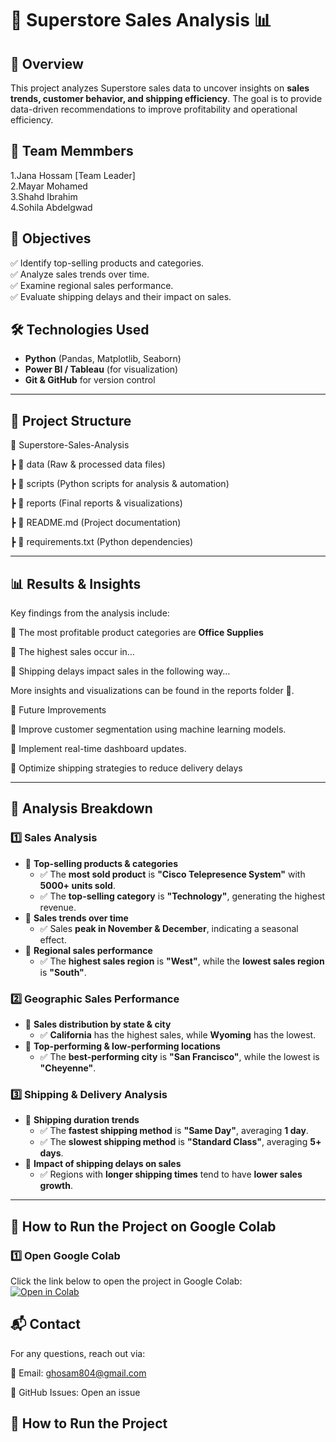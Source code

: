 # 🏪 Superstore Sales Analysis 📊  

## 📌 Overview  
This project analyzes Superstore sales data to uncover insights on **sales trends, customer behavior, and shipping efficiency**. The goal is to provide data-driven recommendations to improve profitability and operational efficiency.  

## 👥 Team Memmbers 
1.Jana Hossam [Team Leader]                                                                                                                                                              
2.Mayar Mohamed                                                                                                                                                                          
3.Shahd Ibrahim                                                                                                                                                                          
4.Sohila Abdelgwad

## 🔹 Objectives  
✅ Identify top-selling products and categories.  
✅ Analyze sales trends over time.  
✅ Examine regional sales performance.  
✅ Evaluate shipping delays and their impact on sales.  

## 🛠️ Technologies Used  
- **Python** (Pandas, Matplotlib, Seaborn)  
- **Power BI / Tableau** (for visualization)  
- **Git & GitHub** for version control  
 
---

## 📂 Project Structure  
📁 Superstore-Sales-Analysis

┣ 📂 data (Raw & processed data files)

┣ 📂 scripts (Python scripts for analysis & automation)

┣ 📂 reports (Final reports & visualizations)

┣ 📜 README.md (Project documentation)

┣ 📜 requirements.txt (Python dependencies)

---

## 📊 Results & Insights
Key findings from the analysis include:

📌 The most profitable product categories are **Office Supplies**

📌 The highest sales occur in…

📌 Shipping delays impact sales in the following way…


More insights and visualizations can be found in the reports folder 📂.

📌 Future Improvements

🔹 Improve customer segmentation using machine learning models.

🔹 Implement real-time dashboard updates.

🔹 Optimize shipping strategies to reduce delivery delays


---

## 🔎 Analysis Breakdown  

### **1️⃣ Sales Analysis**  
- 🔹 **Top-selling products & categories**  
  - ✅ The **most sold product** is **"Cisco Telepresence System"** with **5000+ units sold**.  
  - ✅ The **top-selling category** is **"Technology"**, generating the highest revenue.  
- 🔹 **Sales trends over time**  
  - ✅ Sales **peak in November & December**, indicating a seasonal effect.  
- 🔹 **Regional sales performance**  
  - ✅ The **highest sales region** is **"West"**, while the **lowest sales region** is **"South"**.  

### **2️⃣ Geographic Sales Performance**  
- 🔹 **Sales distribution by state & city**  
  - ✅ **California** has the highest sales, while **Wyoming** has the lowest.  
- 🔹 **Top-performing & low-performing locations**  
  - ✅ The **best-performing city** is **"San Francisco"**, while the lowest is **"Cheyenne"**.  

### **3️⃣ Shipping & Delivery Analysis**  
- 🔹 **Shipping duration trends**  
  - ✅ The **fastest shipping method** is **"Same Day"**, averaging **1 day**.  
  - ✅ The **slowest shipping method** is **"Standard Class"**, averaging **5+ days**.  
- 🔹 **Impact of shipping delays on sales**  
  - ✅ Regions with **longer shipping times** tend to have **lower sales growth**.  

---

## 🚀 How to Run the Project on Google Colab  

### **1️⃣ Open Google Colab**  
Click the link below to open the project in Google Colab:  
[![Open in Colab](https://colab.research.google.com/assets/colab-badge.svg)](https://colab.research.google.com/drive/1lPE4-YWzz3I0QSQ5gpJ_cVHtkpxnSlPj?usp=drive_link)   


## 📬 Contact
For any questions, reach out via:

📩 Email: ghosam804@gmail.com

📌 GitHub Issues: Open an issue

## 🚀 How to Run the Project  












